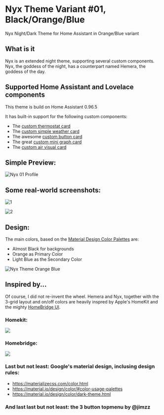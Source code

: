 # Nyx Theme Variant #01, Black/Orange/Blue
Nyx Night/Dark Theme for Home Assistant in Orange/Blue variant

## What is it
Nyx is an extended night theme, supporting several custom components.
Nyx, the goddess of the night, has a counterpart named Hemera, the goddess of the day.

## Supported Home Assistant and Lovelace components
This theme is build on Home Assistant 0.96.5

It has built-in support for the following custom components:
- The [custom thermostat card](https://github.com/ciotlosm/custom-lovelace/tree/master/thermostat-card)
- The [custom simple weather card](https://github.com/kalkih/simple-weather-card)
- The awesome [custom button card](https://github.com/custom-cards/button-card)
- The great [custom mini graph card](https://github.com/kalkih/mini-graph-card)
- The [custom air visual card](https://github.com/dnguyen800/air-visual-card)

## Simple Preview:
![Nyx 01 Profile](https://github.com/AmoebeLabs/Nyx_Theme-Orange_Blue/blob/master/screenshots/nyx-01-profile.png)

## Some real-world screenshots:
![1](https://github.com/AmoebeLabs/Nyx_Theme-Orange_Blue/blob/master/screenshots/nyx-01-examples01.png)

![2](https://github.com/AmoebeLabs/Nyx_Theme-Orange_Blue/blob/master/screenshots/nyx-01-examples02.png)

## Design:
The main colors, based on the [Material Design Color Palettes](https://github.com/AmoebeLabs/Material-Design-Theme-Colors) are:
- Almost Black for backgrounds
- Orange as Primary Color
- Light Blue as the Secondary Color

![Nyx Theme Orange Blue](https://github.com/AmoebeLabs/Hemera_Theme-Orange_Blue/blob/master/design/screenshot-main-hemera-nyx-orange-blue.png) 

## Inspired by...
Of course, I did not re-invent the wheel.
Hemera and Nyx, together with the 3-grid layout and on/off colors are heavily inspred by Apple's HomeKit and the mighty [HomeBridge UI](https://www.npmjs.com/package/homebridge-config-ui-x#accessory-control).

### Homekit:
![](https://github.com/AmoebeLabs/Home-Assistant-Config/blob/master/inspiration/Inspired%20by%20Homekit.png)

### Homebridge:
![](https://github.com/AmoebeLabs/Home-Assistant-Config/blob/master/inspiration/Inspired%20by%20Homebridge.png)

### Last but not least: Google's material design, inclusing design rules:
- https://materializecss.com/color.html
- https://material.io/design/color/#color-usage-palettes
- https://material.io/design/color/dark-theme.html

### And last last but not least: the 3 button topmenu by @jimzz
